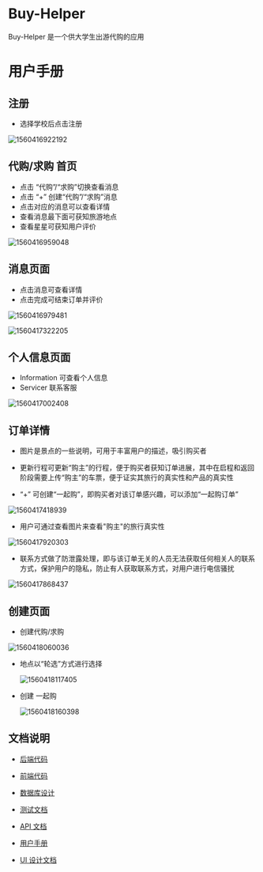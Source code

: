# Buy-Helper
Buy-Helper 是一个供大学生出游代购的应用

# 用户手册

## 注册 

- 选择学校后点击注册

![1560416922192](assets/1560416922192.png)



## 代购/求购 首页

- 点击 “代购”/“求购”切换查看消息
- 点击 “+” 创建“代购”/“求购”消息
- 点击对应的消息可以查看详情
- 查看消息最下面可获知旅游地点
- 查看星星可获知用户评价

![1560416959048](assets/1560416959048.png)

## 消息页面

- 点击消息可查看详情
- 点击完成可结束订单并评价

![1560416979481](assets/1560416979481.png)

![1560417322205](assets/1560417322205.png)



## 个人信息页面

- Information 可查看个人信息
- Servicer 联系客服

![1560417002408](assets/1560417002408.png)

## 订单详情

- 图片是景点的一些说明，可用于丰富用户的描述，吸引购买者

- 更新行程可更新“购主”的行程，便于购买者获知订单进展，其中在启程和返回阶段需要上传“购主”的车票，便于证实其旅行的真实性和产品的真实性

- “+” 可创建“一起购”，即购买者对该订单感兴趣，可以添加“一起购订单”

  

![1560417418939](assets/1560417418939.png)

- 用户可通过查看图片来查看"购主"的旅行真实性

![1560417920303](assets/1560417920303.png)

- 联系方式做了防泄露处理，即与该订单无关的人员无法获取任何相关人的联系方式，保护用户的隐私，防止有人获取联系方式，对用户进行电信骚扰

![1560417868437](assets/1560417868437.png)



## 创建页面

- 创建代购/求购

![1560418060036](assets/1560418060036.png)

- 地点以“轮选”方式进行选择

  ![1560418117405](assets/1560418117405.png)



- 创建 一起购

  ![1560418160398](assets/1560418160398.png)

  

## 文档说明
- [后端代码](https://github.com/ljhnhlh/Buy-Helper/tree/master/BackEnd/src/main/java/buyhelper/demo)
- [前端代码](https://github.com/ljhnhlh/Buy-Helper)
- [数据库设计](https://github.com/ljhnhlh/Buy-Helper/tree/master/BackEnd/数据库设计)
- [测试文档](https://github.com/ljhnhlh/Buy-Helper/blob/master/BackEnd/接口文档/接口文档.md)

- [API 文档](https://github.com/ljhnhlh/Buy-Helper/blob/master/API文件.md)
- [用户手册](https://github.com/ljhnhlh/Buy-Helper/blob/master/API文件.md)
- [UI 设计文档](https://github.com/ljhnhlh/Buy-Helper/blob/master/UI.md)

